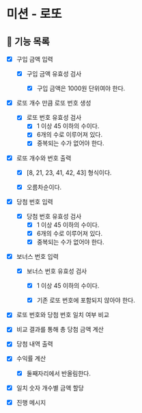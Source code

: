 # 미션 - 로또
## 🚀 기능 목록

- [X] 구입 금액 입력
  - [X] 구입 금액 유효성 검사
    - [X] 구입 금액은 1000원 단위여야 한다.


- [X] 로또 개수 만큼 로또 번호 생성
  - [X] 로또 번호 유효성 검사
    - [X] 1 이상 45 이하의 수이다.
    - [X] 6개의 수로 이루어져 있다.
    - [X] 중복되는 수가 없어야 한다.

- [X] 로또 개수와 번호 출력
  - [X] [8, 21, 23, 41, 42, 43] 형식이다.
  - [X] 오름차순이다.


- [X] 당첨 번호 입력
  - [X] 당첨 번호 유효성 검사
    - [X] 1 이상 45 이하의 수이다.
    - [X] 6개의 수로 이루어져 있다.
    - [X] 중복되는 수가 없어야 한다.
- [X] 보너스 번호 입력
  - [X] 보너스 번호 유효성 검사
    - [X] 1 이상 45 이하의 수이다.
    - [X] 기존 로또 번호에 포함되지 않아야 한다.


- [X] 로또 번호와 당첨 번호 일치 여부 비교
- [X] 비교 결과를 통해 총 당첨 금액 계산
- [X] 당첨 내역 출력


- [X] 수익률 계산
  - [X] 둘째자리에서 반올림한다.


- [X] 일치 숫자 개수별 금액 할당

- [X] 진행 메시지